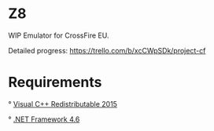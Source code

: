 # Z8

WIP Emulator for CrossFire EU.



Detailed progress: https://trello.com/b/xcCWpSDk/project-cf

















# Requirements


° <a href="https://www.microsoft.com/en-us/download/details.aspx?id=48145">Visual C++ Redistributable 2015</a>⁪ ⁪ ⁫ ⁬  ⁪ ⁫ ⁬  ⁪ ⁫ ⁬  ⁪ ⁫ ⁬  ⁪ ⁫ ⁬  ⁪ ⁫ ⁬  ⁪ ⁫ ⁬  ⁪ ⁫ ⁬  ⁪ 
⁫⁬

° <a href="https://www.microsoft.com/en-US/download/details.aspx?id=48137">.NET Framework 4.6</a>
